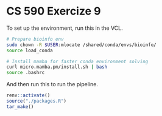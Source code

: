 # CS 590 Exercize 9  

To set up the environment, run this in the VCL.  
```bash
# Prepare bioinfo env
sudo chown -R $USER:mlocate /shared/conda/envs/bioinfo/
source load_conda

# Install mamba for faster conda environment solving
curl micro.mamba.pm/install.sh | bash
source .bashrc
```  

And then run this to run the pipeline.  
```r
renv::activate()
source("./packages.R")
tar_make()
```
